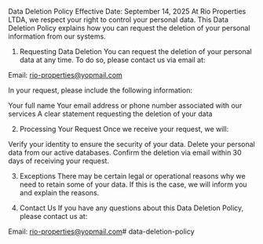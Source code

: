 Data Deletion Policy
Effective Date: September 14, 2025
At Rio Properties LTDA, we respect your right to control your personal data. This Data Deletion Policy explains how you can request the deletion of your personal information from our systems.

1. Requesting Data Deletion
You can request the deletion of your personal data at any time. To do so, please contact us via email at:

Email: rio-properties@yopmail.com

In your request, please include the following information:

Your full name
Your email address or phone number associated with our services
A clear statement requesting the deletion of your data


2. Processing Your Request
Once we receive your request, we will:

Verify your identity to ensure the security of your data.
Delete your personal data from our active databases.
Confirm the deletion via email within 30 days of receiving your request.


3. Exceptions
There may be certain legal or operational reasons why we need to retain some of your data. If this is the case, we will inform you and explain the reasons.

4. Contact Us
If you have any questions about this Data Deletion Policy, please contact us at:

Email: rio-properties@yopmail.com# data-deletion-policy
